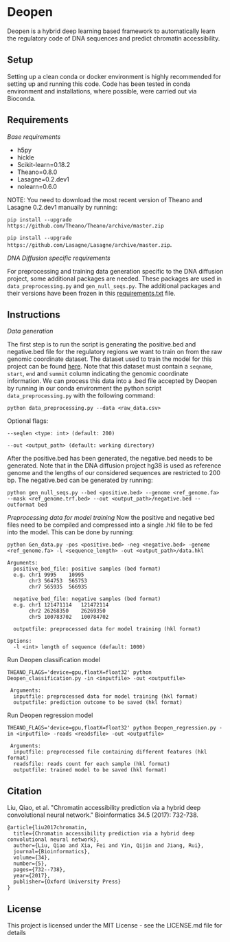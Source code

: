 # Deopen
Deopen is a hybrid deep learning based framework to automatically learn the regulatory code of DNA sequences and predict chromatin accessibility.

## Setup 

Setting up a clean conda or docker environment is highly recommended for setting up and running this code. Code has been tested in conda environment and installations, where possible, were carried out via Bioconda.

## Requirements
*Base requirements*

- h5py
- hickle
- Scikit-learn=0.18.2
- Theano=0.8.0
- Lasagne=0.2.dev1
- nolearn=0.6.0

NOTE: You need to download the most recent version of Theano and Lasagne 0.2.dev1 manually by running: 

`pip install --upgrade https://github.com/Theano/Theano/archive/master.zip` 

`pip install --upgrade https://github.com/Lasagne/Lasagne/archive/master.zip`.  

*DNA Diffusion specific requirements*

For preprocessing and training data generation specific to the DNA diffusion project, some additional packages are needed. These packages are used in `data_preprocessing.py` and `gen_null_seqs.py`. The additional packages and their versions have been frozen in this [requirements.txt](https://github.com/pinellolab/DNA-Diffusion/files/9954336/requirements.txt) file.

## Instructions 
*Data generation*

The first step is to run the script is generating the positive.bed and negative.bed file for the regulatory regions we want to train on from the raw genomic coordinate dataset. The dataset used to train the model for this project can be found [here](https://www.meuleman.org/research/synthseqs/#material). Note that this dataset must contain a `seqname`, `start`, `end` and `summit` column indicating the genomic coordinate information. We can process this data into a .bed file accepted by Deopen by running in our conda environment the python script `data_preprocessing.py` with the following command: 

```shell
python data_preprocessing.py --data <raw_data.csv>
```

Optional flags: 
```shell
--seqlen <type: int> (default: 200)
```

```shell
--out <output_path> (default: working directory)
```
After the positive.bed has been generated, the negative.bed needs to be generated. Note that in the DNA diffusion project hg38 is used as reference genome and the lengths of our considered sequences are restricted to 200 bp. The negative.bed can be generated by running: 


```shell
python gen_null_seqs.py --bed <positive.bed> --genome <ref_genome.fa> --mask <ref_genome.trf.bed> --out <output_path>/negative.bed --outformat bed

```

*Preprocessing data for model training*
Now the positive and negative bed files need to be compiled and compressed into a single .hkl file to be fed into the model. This can be done by running:
```shell
python Gen_data.py -pos <positive.bed> -neg <negative.bed> -genome <ref_genome.fa> -l <sequence_length> -out <output_path>/data.hkl
```
```
Arguments:
  positive_bed_file: positive samples (bed format)
  e.g. chr1	9995	10995	
       chr3	564753	565753
       chr7	565935	566935
       
  negative_bed_file: negative samples (bed format)
  e.g. chr1	121471114	121472114	
       chr2	26268350	26269350
       chr5	100783702	100784702
  
  outputfile: preprocessed data for model training (hkl format)
 
Options:
  -l <int> length of sequence (default: 1000)
```
Run Deopen classification model
```shell
THEANO_FLAGS='device=gpu,floatX=float32' python Deopen_classification.py -in <inputfile> -out <outputfile>
```
```
 Arguments:  
  inputfile: preprocessed data for model training (hkl format)  
  outputfile: prediction outcome to be saved (hkl format)
```
 Run Deopen regression model
```shell
THEANO_FLAGS='device=gpu,floatX=float32' python Deopen_regression.py -in <inputfile> -reads <readsfile> -out <outputfile>
```
```
 Arguments:  
  inputfile: preprocessed file containing different features (hkl format)  
  readsfile: reads count for each sample (hkl format)  
  outputfile: trained model to be saved (hkl format)
```
## Citation
Liu, Qiao, et al. "Chromatin accessibility prediction via a hybrid deep convolutional neural network." Bioinformatics 34.5 (2017): 732-738.

```
@article{liu2017chromatin,
  title={Chromatin accessibility prediction via a hybrid deep convolutional neural network},
  author={Liu, Qiao and Xia, Fei and Yin, Qijin and Jiang, Rui},
  journal={Bioinformatics},
  volume={34},
  number={5},
  pages={732--738},
  year={2017},
  publisher={Oxford University Press}
}
```

## License
This project is licensed under the MIT License - see the LICENSE.md file for details
